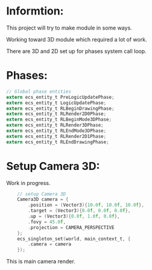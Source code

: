 # Informtion:
  This project will try to make module in some ways.

  Working toward 3D module which required a lot of work.

  There are 3D and 2D set up for phases system call loop.

# Phases:
```c
// Global phase entities
extern ecs_entity_t PreLogicUpdatePhase;
extern ecs_entity_t LogicUpdatePhase;
extern ecs_entity_t RLBeginDrawingPhase;
extern ecs_entity_t RLRender2D0Phase;
extern ecs_entity_t RLBeginMode3DPhase;
extern ecs_entity_t RLRender3DPhase;
extern ecs_entity_t RLEndMode3DPhase;
extern ecs_entity_t RLRender2D1Phase;
extern ecs_entity_t RLEndDrawingPhase;
```


# Setup Camera 3D:
  Work in progress.
```c
    // setup Camera 3D
    Camera3D camera = {
        .position = (Vector3){10.0f, 10.0f, 10.0f},
        .target = (Vector3){0.0f, 0.0f, 0.0f},
        .up = (Vector3){0.0f, 1.0f, 0.0f},
        .fovy = 45.0f,
        .projection = CAMERA_PERSPECTIVE
    };
    ecs_singleton_set(world, main_context_t, {
        .camera = camera
    });
```
  This is main camera render. 
